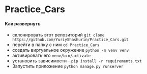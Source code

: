 # Practice_Cars
#### Как развернуть

* склонировать этот репозиторий ```git clone https://github.com/YuriyShashurin/Practice_Cars.git```
* перейти в папку с ним ```cd Practice_Cars```
* создать виртуальное окружение ```python -m venv venv```
* активировать его ```venv/bin/activate```
* установить зависимости - ```pip install -r requirements.txt```
* Запустить приложение  ```python manage.py runserver``` 
